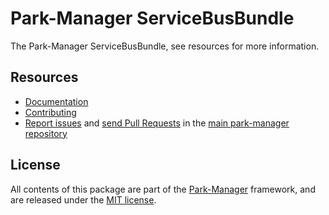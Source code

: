 Park-Manager ServiceBusBundle
=============================

The Park-Manager ServiceBusBundle, see resources for more information.

Resources
---------

  * [Documentation](http://docs.park-manager.com/current/bundle/service-bus/index.html)
  * [Contributing](http://docs.park-manager.com/current/contributing/index.html)
  * [Report issues](https://github.com/park-manager/park-manager/issues) and
    [send Pull Requests](https://github.com/park-manager/park-manager/pulls)
    in the [main park-manager repository](https://github.com/park-manager/park-manager)

License
-------

All contents of this package are part of the [Park-Manager](https://www.park-manager.com) framework,
and are released under the [MIT license](LICENSE).
